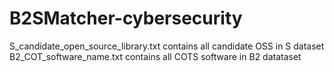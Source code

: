 # B2SMatcher-cybersecurity
S_candidate_open_source_library.txt contains all candidate OSS in S dataset
B2_COT_software_name.txt contains all COTS software in B2 datataset
